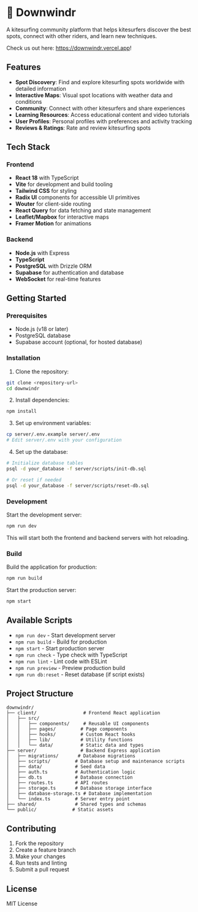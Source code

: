 # 🌊 Downwindr

A kitesurfing community platform that helps kitesurfers discover the best spots, connect with other riders, and learn new techniques.

Check us out here: https://downwindr.vercel.app!

## Features

- **Spot Discovery**: Find and explore kitesurfing spots worldwide with detailed information
- **Interactive Maps**: Visual spot locations with weather data and conditions
- **Community**: Connect with other kitesurfers and share experiences
- **Learning Resources**: Access educational content and video tutorials
- **User Profiles**: Personal profiles with preferences and activity tracking
- **Reviews & Ratings**: Rate and review kitesurfing spots

## Tech Stack

### Frontend
- **React 18** with TypeScript
- **Vite** for development and build tooling
- **Tailwind CSS** for styling
- **Radix UI** components for accessible UI primitives
- **Wouter** for client-side routing
- **React Query** for data fetching and state management
- **Leaflet/Mapbox** for interactive maps
- **Framer Motion** for animations

### Backend
- **Node.js** with Express
- **TypeScript**
- **PostgreSQL** with Drizzle ORM
- **Supabase** for authentication and database
- **WebSocket** for real-time features

## Getting Started

### Prerequisites
- Node.js (v18 or later)
- PostgreSQL database
- Supabase account (optional, for hosted database)

### Installation

1. Clone the repository:
```bash
git clone <repository-url>
cd downwindr
```

2. Install dependencies:
```bash
npm install
```

3. Set up environment variables:
```bash
cp server/.env.example server/.env
# Edit server/.env with your configuration
```

4. Set up the database:
```bash
# Initialize database tables
psql -d your_database -f server/scripts/init-db.sql

# Or reset if needed
psql -d your_database -f server/scripts/reset-db.sql
```

### Development

Start the development server:
```bash
npm run dev
```

This will start both the frontend and backend servers with hot reloading.

### Build

Build the application for production:
```bash
npm run build
```

Start the production server:
```bash
npm start
```

## Available Scripts

- `npm run dev` - Start development server
- `npm run build` - Build for production
- `npm start` - Start production server
- `npm run check` - Type check with TypeScript
- `npm run lint` - Lint code with ESLint
- `npm run preview` - Preview production build
- `npm run db:reset` - Reset database (if script exists)

## Project Structure

```
downwindr/
├── client/                 # Frontend React application
│   ├── src/
│   │   ├── components/     # Reusable UI components
│   │   ├── pages/         # Page components
│   │   ├── hooks/         # Custom React hooks
│   │   ├── lib/           # Utility functions
│   │   └── data/          # Static data and types
├── server/                # Backend Express application
│   ├── migrations/       # Database migrations
│   ├── scripts/         # Database setup and maintenance scripts
│   ├── data/            # Seed data
│   ├── auth.ts          # Authentication logic
│   ├── db.ts            # Database connection
│   ├── routes.ts        # API routes
│   ├── storage.ts       # Database storage interface
│   ├── database-storage.ts # Database implementation
│   └── index.ts         # Server entry point
├── shared/              # Shared types and schemas
└── public/             # Static assets
```

## Contributing

1. Fork the repository
2. Create a feature branch
3. Make your changes
4. Run tests and linting
5. Submit a pull request

## License

MIT License
